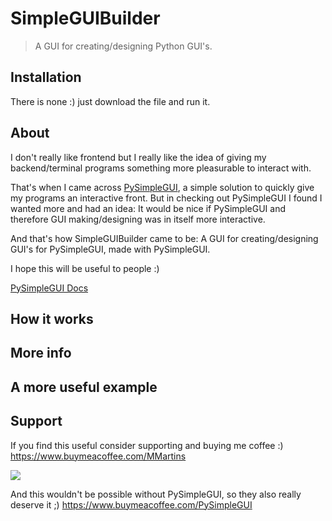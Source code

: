 # SimpleGUIBuilder

> A GUI for creating/designing Python GUI's.

## Installation

There is none :) just download the file and run it.

## About

I don't really like frontend but I really like the idea of giving my backend/terminal programs something more pleasurable to interact with.

That's when I came across [PySimpleGUI](https://github.com/PySimpleGUI/PySimpleGUI), a simple solution to quickly give my programs an interactive front.
But in checking out PySimpleGUI I found I wanted more and had an idea:
It would be nice if PySimpleGUI and therefore GUI making/designing was in itself more interactive.

And that's how SimpleGUIBuilder came to be:
A GUI for creating/designing GUI's for PySimpleGUI, made with PySimpleGUI.

I hope this will be useful to people :)

[PySimpleGUI Docs](https://pysimplegui.readthedocs.io/en/latest/)

## How it works


## More info


## A more useful example


## Support

If you find this useful consider supporting and buying me coffee :) https://www.buymeacoffee.com/MMartins

<a href="https://www.buymeacoffee.com/MMartins"><img src="https://img.buymeacoffee.com/button-api/?text=Buy me a coffee&emoji=&slug=MMartins&button_colour=5F7FFF&font_colour=ffffff&font_family=Lato&outline_colour=000000&coffee_colour=FFFFFF"></a>

And this wouldn't be possible without PySimpleGUI, so they also really deserve it ;) https://www.buymeacoffee.com/PySimpleGUI 
